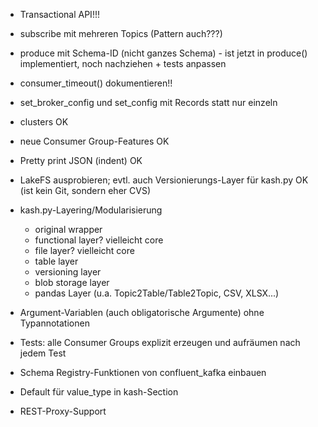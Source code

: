 * Transactional API!!!

* subscribe mit mehreren Topics (Pattern auch???)

* produce mit Schema-ID (nicht ganzes Schema) - ist jetzt in produce() implementiert, noch nachziehen + tests anpassen

* consumer_timeout() dokumentieren!!

* set_broker_config und set_config mit Records statt nur einzeln

* clusters OK
* neue Consumer Group-Features OK
* Pretty print JSON (indent) OK
* LakeFS ausprobieren; evtl. auch Versionierungs-Layer für kash.py OK (ist kein Git, sondern eher CVS)
* kash.py-Layering/Modularisierung
  - original wrapper
  - functional layer? vielleicht core
  - file layer? vielleicht core
  - table layer
  - versioning layer
  - blob storage layer
  - pandas Layer (u.a. Topic2Table/Table2Topic, CSV, XLSX...)
* Argument-Variablen (auch obligatorische Argumente) ohne Typannotationen
* Tests: alle Consumer Groups explizit erzeugen und aufräumen nach jedem Test
* Schema Registry-Funktionen von confluent_kafka einbauen
* Default für value_type in kash-Section
* REST-Proxy-Support
